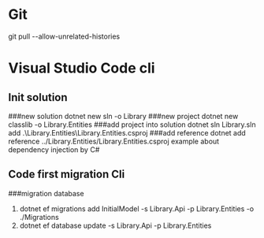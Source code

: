 # Git
git pull --allow-unrelated-histories
# Visual Studio Code cli
## Init solution 
###new solution
dotnet new sln -o Library
###new project
dotnet new classlib -o Library.Entities
###add project into solution
dotnet sln Library.sln add .\Library.Entities\Library.Entities.csproj
###add reference 
dotnet add reference ../Library.Entities/Library.Entities.csproj
example about dependency injection by C#
## Code first migration Cli
###migration database
1. dotnet ef migrations add InitialModel -s Library.Api -p Library.Entities -o ./Migrations
2. dotnet ef database update -s Library.Api -p Library.Entities 